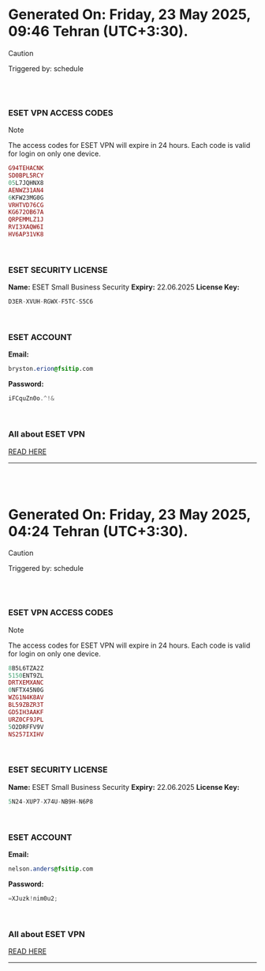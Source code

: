 # Generated On: Friday, 23 May 2025, 09:46 Tehran (UTC+3:30).

> [!CAUTION]
> Triggered by: schedule

<br><br>

### ESET VPN ACCESS CODES

> [!NOTE]
> The access codes for ESET VPN will expire in 24 hours.
> Each code is valid for login on only one device.

```ruby
G94TEHACNK
SD0BPL5RCY
05L7JQHNX8
AENWZ31AN4
6KFW23MG0G
VRHTVD76CG
KG672OB67A
QRPEMMLZ1J
RVI3XAQW6I
HV6AP31VK8
```

<br>

### ESET SECURITY LICENSE

**Name:** ESET Small Business Security
**Expiry:** 22.06.2025
**License Key:**

```POV-Ray SDL
D3ER-XVUH-RGWX-F5TC-S5C6
```

<br>

### ESET ACCOUNT

**Email:**

```CSS
bryston.erion@fsitip.com
```

**Password:**

```POV-Ray SDL
iFCquZn0o.^!&
```

<br>

### All about ESET VPN

[READ HERE](https://t.me/F_NiREvil/2113)

---

<br><br>

# Generated On: Friday, 23 May 2025, 04:24 Tehran (UTC+3:30).

> [!CAUTION]
> Triggered by: schedule

<br><br>

### ESET VPN ACCESS CODES

> [!NOTE]
> The access codes for ESET VPN will expire in 24 hours.
> Each code is valid for login on only one device.

```ruby
8B5L6TZA2Z
5150ENT9ZL
DRTXEMXANC
0NFTX45N0G
WZG1N4K8AV
BL59ZBZR3T
GD5IH3AAKF
URZ0CF9JPL
5O2DRFFV9V
NS257IXIHV
```

<br>

### ESET SECURITY LICENSE

**Name:** ESET Small Business Security
**Expiry:** 22.06.2025
**License Key:**

```POV-Ray SDL
5N24-XUP7-X74U-NB9H-N6P8
```

<br>

### ESET ACCOUNT

**Email:**

```CSS
nelson.anders@fsitip.com
```

**Password:**

```POV-Ray SDL
=XJuzk!nim0u2;
```

<br>

### All about ESET VPN

[READ HERE](https://t.me/F_NiREvil/2113)

---

<br><br>


